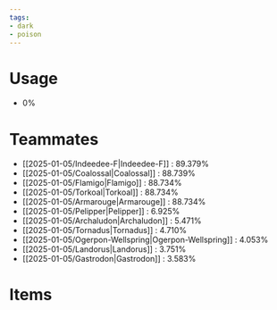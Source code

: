```yaml
---
tags:
- dark
- poison
---
```

# Usage
- 0%
# Teammates
- [[2025-01-05/Indeedee-F|Indeedee-F]] : 89.379%
- [[2025-01-05/Coalossal|Coalossal]] : 88.739%
- [[2025-01-05/Flamigo|Flamigo]] : 88.734%
- [[2025-01-05/Torkoal|Torkoal]] : 88.734%
- [[2025-01-05/Armarouge|Armarouge]] : 88.734%
- [[2025-01-05/Pelipper|Pelipper]] : 6.925%
- [[2025-01-05/Archaludon|Archaludon]] : 5.471%
- [[2025-01-05/Tornadus|Tornadus]] : 4.710%
- [[2025-01-05/Ogerpon-Wellspring|Ogerpon-Wellspring]] : 4.053%
- [[2025-01-05/Landorus|Landorus]] : 3.751%
- [[2025-01-05/Gastrodon|Gastrodon]] : 3.583%
# Items